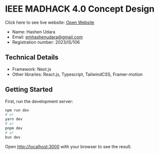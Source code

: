 # IEEE MADHACK 4.0 Concept Design

Click here to see live website: [Open Website](https://ieee-ucsc-madhack-4-0.vercel.app/)

- Name: Hashen Udara
- Email: emhashenudara@gmail.com
- Registration number: 2023/IS/106

## Technical Details

- Framework: Next.js
- Other libraries: React.js, Typescript, TailwindCSS, Framer-motion

## Getting Started

First, run the development server:

```bash
npm run dev
# or
yarn dev
# or
pnpm dev
# or
bun dev
```

Open [http://localhost:3000](http://localhost:3000) with your browser to see the result.
